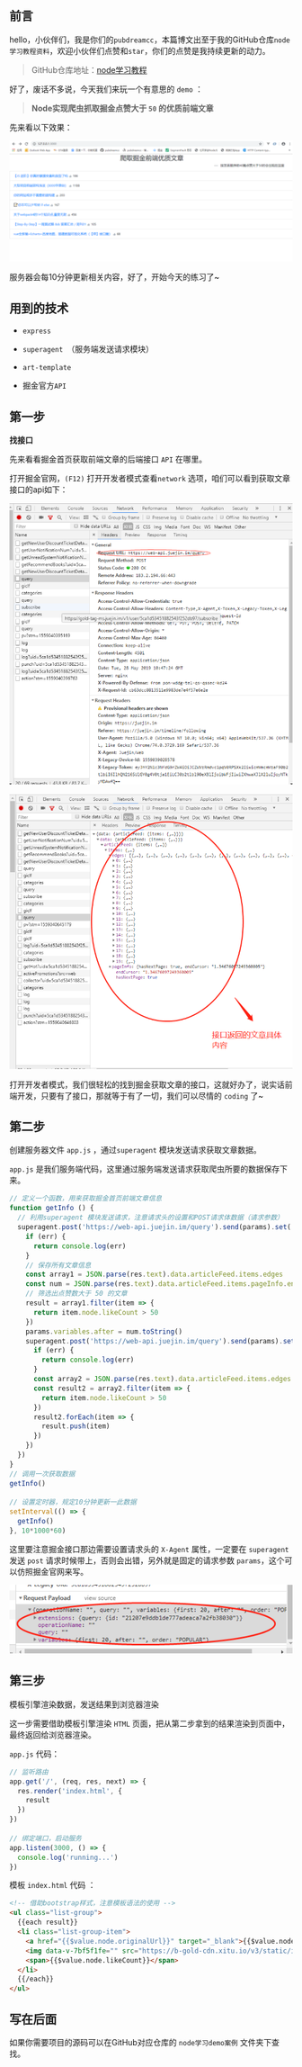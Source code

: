 ## 前言

hello，小伙伴们，我是你们的`pubdreamcc`，本篇博文出至于我的GitHub仓库`node学习教程资料`，欢迎小伙伴们点赞和`star`，你们的点赞是我持续更新的动力。

> GitHub仓库地址：[node学习教程](https://github.com/pubdreamcc/Node.js)

好了，废话不多说，今天我们来玩一个有意思的 `demo` ：

> **Node实现爬虫抓取掘金点赞大于 `50` 的优质前端文章**

先来看以下效果：

![node学习演示](../node学习图片资源/55.png)

服务器会每10分钟更新相关内容，好了，开始今天的练习了~

## 用到的技术

* `express`

* `superagent `（服务端发送请求模块）

* `art-template`

* 掘金官方`API`

## 第一步

**找接口**

先来看看掘金首页获取前端文章的后端接口 `API` 在哪里。

打开掘金官网，`(F12)` 打开开发者模式查看`network` 选项，咱们可以看到获取文章接口的api如下：

![node](../node学习图片资源/56.png)

![node学习](../node学习图片资源/57.png)

打开开发者模式，我们很轻松的找到掘金获取文章的接口，这就好办了，说实话前端开发，只要有了接口，那就等于有了一切，我们可以尽情的 `coding` 了~

## 第二步

创建服务器文件 `app.js` ，通过`superagent` 模块发送请求获取文章数据。

`app.js` 是我们服务端代码，这里通过服务端发送请求获取爬虫所要的数据保存下来。

```javascript
// 定义一个函数，用来获取掘金首页前端文章信息
function getInfo () {
  // 利用superagent 模块发送请求，注意请求头的设置和POST请求体数据（请求参数）
  superagent.post('https://web-api.juejin.im/query').send(params).set('X-Agent', 'Juejin/Web').end((err, res) => {
    if (err) {
      return console.log(err)
    }
    // 保存所有文章信息
    const array1 = JSON.parse(res.text).data.articleFeed.items.edges
    const num = JSON.parse(res.text).data.articleFeed.items.pageInfo.endCursor
    // 筛选出点赞数大于 50 的文章
    result = array1.filter(item => {
      return item.node.likeCount > 50
    })
    params.variables.after = num.toString()
    superagent.post('https://web-api.juejin.im/query').send(params).set('X-Agent', 'Juejin/Web').end((err, res) => {
      if (err) {
        return console.log(err)
      }
      const array2 = JSON.parse(res.text).data.articleFeed.items.edges
      const result2 = array2.filter(item => {
        return item.node.likeCount > 50
      })
      result2.forEach(item => {
        result.push(item)
      })
    })
  })
}
// 调用一次获取数据
getInfo()

// 设置定时器，规定10分钟更新一此数据
setInterval(() => {
  getInfo()
}, 10*1000*60)
```

这里要注意掘金接口那边需要设置请求头的 `X-Agent` 属性，一定要在 `superagent` 发送 `post` 请求时候带上，否则会出错，另外就是固定的请求参数 `params`，这个可以仿照掘金官网来写。

![nodeyans](../node学习图片资源/58.png)

## 第三步

模板引擎渲染数据，发送结果到浏览器渲染

这一步需要借助模板引擎渲染 `HTML` 页面，把从第二步拿到的结果渲染到页面中，最终返回给浏览器渲染。

`app.js` 代码：

```JavaScript
// 监听路由
app.get('/', (req, res, next) => {
  res.render('index.html', {
    result
  })
})

// 绑定端口，启动服务
app.listen(3000, () => {
  console.log('running...')
})
```

模板 `index.html` 代码 ：

```html
<!-- 借助bootstrap样式，注意模板语法的使用 -->
<ul class="list-group">
  {{each result}}
  <li class="list-group-item">
    <a href="{{$value.node.originalUrl}}" target="_blank">{{$value.node.title}}</a>
    <img data-v-7bf5f1fe="" src="https://b-gold-cdn.xitu.io/v3/static/img/zan.e9d7698.svg">
    <span>{{$value.node.likeCount}}</span>
  </li>
  {{/each}}
</ul>
```

## 写在后面

如果你需要项目的源码可以在GitHub对应仓库的 `node学习demo案例` 文件夹下查找。
